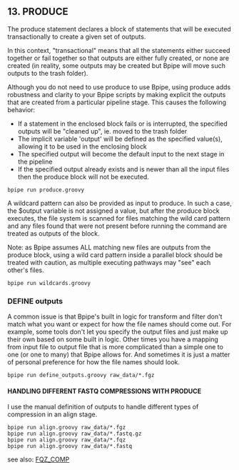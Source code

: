 ## 13. PRODUCE

The produce statement declares a block of statements that will be executed transactionally to create a given set of outputs.

In this context, "transactional" means that all the statements either succeed together or fail together so that outputs are either fully created, or none are created (in reality, some outputs may be created but Bpipe will move such outputs to the trash folder). 
 
Although you do not need to use produce to use Bpipe, using produce adds robustness and clarity to your Bpipe scripts by making explicit the outputs that are created from a particular pipeline stage. This causes the following behavior:

* If a statement in the enclosed block fails or is interrupted, the specified outputs will be "cleaned up", ie. moved to the trash folder
* The implicit variable 'output' will be defined as the specified value(s), allowing it to be used in the enclosing block
* The specified output will become the default input to the next stage in the pipeline
* If the specified output already exists and is newer than all the input files then the produce block will not be executed.

```
bpipe run produce.groovy
```

A wildcard pattern can also be provided as input to produce. In such a case, the $output variable is not assigned a value, but after the produce block executes, the file system is scanned for files matching the wild card pattern and any files found that were not present before running the command are treated as outputs of the block.

Note: as Bpipe assumes ALL matching new files are outputs from the produce block, using a wild card pattern inside a parallel block should be treated with caution, as multiple executing pathways may "see" each other's files.

```
bpipe run wildcards.groovy
```

### DEFINE outputs

A common issue is that Bpipe's built in logic for transform and filter don't match what you want or expect for how the file names should come out. For example, some tools don't let you specify the output files and just make up their own based on some built in logic. Other times you have a mapping from input file to output file that is more complicated than a simple one to one (or one to many) that Bpipe allows for. And sometimes it is just a matter of personal preference for how the file names should look.

```
bpipe run define_outputs.groovy raw_data/*.fgz
```

#### HANDLING DIFFERENT FASTQ COMPRESSIONS WITH PRODUCE

I use the manual definition of outputs to handle different types of compression in an align stage.

```
bpipe run align.groovy raw_data/*.fgz
bpipe run align.groovy raw_data/*.fastq.gz
bpipe run align.groovy raw_data/*.fqz
bpipe run align.groovy raw_data/*.fastq
```

see also: [FQZ_COMP](http://sourceforge.net/projects/fqzcomp/)